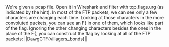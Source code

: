 We're given a pcap file. Open it in Wireshark and filter with tcp.flags.urg (as indicated by the hint). In most of the FTP packets, we can see only a few characters are changing each time. Looking at those characters in the more convoluted packets, you can see an F{ in one of them, which looks like part of the flag. Ignoring the other changing characters besides the ones in the place of the F{, you can construct the flag by looking at all of the FTP packets:
||DawgCTF{villagers_bonds}||
